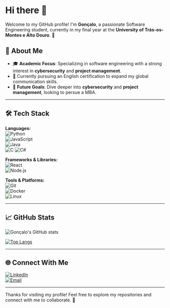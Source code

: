 # Hi there 👋

Welcome to my GitHub profile! I'm **Gonçalo**, a passionate Software Engineering student, currently in my final year at the **University of Trás-os-Montes e Alto Douro**. 🚀

## 🌟 About Me
- 🎓 **Academic Focus**: Specializing in software engineering with a strong interest in **cybersecurity** and **project management**.
- 📜 Currently pursuing an English certification to expand my global communication skills.
- 🎯 **Future Goals**: Dive deeper into **cybersecurity** and **project management**, looking to persue a MBA.

---

## 🛠️ Tech Stack

**Languages:**  
![Python](https://img.shields.io/badge/-Python-3776AB?style=for-the-badge&logo=python&logoColor=white)  
![JavaScript](https://img.shields.io/badge/-JavaScript-F7DF1E?style=for-the-badge&logo=javascript&logoColor=black)  
![Java](https://img.shields.io/badge/-Java-007396?style=for-the-badge&logo=java&logoColor=white)  
![C](https://img.shields.io/badge/-C-A8B9CC?style=for-the-badge&logo=c&logoColor=black)
![C#](https://img.shields.io/badge/-C%23-239120?style=for-the-badge&logo=c-sharp&logoColor=white)

**Frameworks & Libraries:**  
![React](https://img.shields.io/badge/-React-61DAFB?style=for-the-badge&logo=react&logoColor=black)  
![Node.js](https://img.shields.io/badge/-Node.js-339933?style=for-the-badge&logo=node.js&logoColor=white)

**Tools & Platforms:**  
![Git](https://img.shields.io/badge/-Git-F05032?style=for-the-badge&logo=git&logoColor=white)  
![Docker](https://img.shields.io/badge/-Docker-2496ED?style=for-the-badge&logo=docker&logoColor=white)  
![Linux](https://img.shields.io/badge/-Linux-FCC624?style=for-the-badge&logo=linux&logoColor=black)

---

## 📈 GitHub Stats

![Gonçalo's GitHub stats](https://github-readme-stats.vercel.app/api?username=YourUsername&show_icons=true&theme=radical)

[![Top Langs](https://github-readme-stats.vercel.app/api/top-langs/?username=YourUsername&layout=compact&theme=radical)](https://github.com/YourUsername/github-readme-stats)

---

## 🌐 Connect With Me

[![LinkedIn](https://img.shields.io/badge/-LinkedIn-0A66C2?style=for-the-badge&logo=linkedin&logoColor=white)](www.linkedin.com/in/gonçalo-sousa-3b62002b2)   
[![Email](https://img.shields.io/badge/-Email-D14836?style=for-the-badge&logo=gmail&logoColor=white)](mailto:goncalomsousa.vlm@gmail.com)

---

Thanks for visiting my profile! Feel free to explore my repositories and connect with me to collaborate. 🌟
